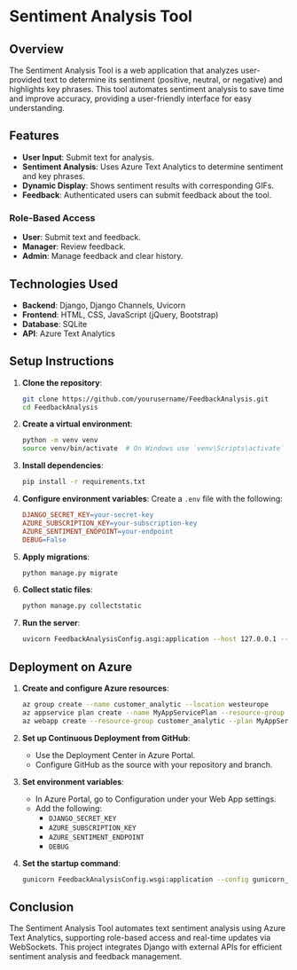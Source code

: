 # Sentiment Analysis Tool

## Overview

The Sentiment Analysis Tool is a web application that analyzes user-provided text to determine its sentiment (positive, neutral, or negative) and highlights key phrases. This tool automates sentiment analysis to save time and improve accuracy, providing a user-friendly interface for easy understanding.

## Features

- **User Input**: Submit text for analysis.
- **Sentiment Analysis**: Uses Azure Text Analytics to determine sentiment and key phrases.
- **Dynamic Display**: Shows sentiment results with corresponding GIFs.
- **Feedback**: Authenticated users can submit feedback about the tool.

### Role-Based Access
- **User**: Submit text and feedback.
- **Manager**: Review feedback.
- **Admin**: Manage feedback and clear history.

## Technologies Used

- **Backend**: Django, Django Channels, Uvicorn
- **Frontend**: HTML, CSS, JavaScript (jQuery, Bootstrap)
- **Database**: SQLite
- **API**: Azure Text Analytics

## Setup Instructions

1. **Clone the repository**:
   ```bash
   git clone https://github.com/yourusername/FeedbackAnalysis.git
   cd FeedbackAnalysis
   ```

2. **Create a virtual environment**:
   ```bash
   python -m venv venv
   source venv/bin/activate  # On Windows use `venv\Scripts\activate`
   ```

3. **Install dependencies**:
   ```bash
   pip install -r requirements.txt
   ```

4. **Configure environment variables**:
   Create a `.env` file with the following:
   ```makefile
   DJANGO_SECRET_KEY=your-secret-key
   AZURE_SUBSCRIPTION_KEY=your-subscription-key
   AZURE_SENTIMENT_ENDPOINT=your-endpoint
   DEBUG=False
   ```

5. **Apply migrations**:
   ```bash
   python manage.py migrate
   ```

6. **Collect static files**:
   ```bash
   python manage.py collectstatic
   ```

7. **Run the server**:
   ```bash
   uvicorn FeedbackAnalysisConfig.asgi:application --host 127.0.0.1 --port 8000 --lifespan off
   ```

## Deployment on Azure

1. **Create and configure Azure resources**:
   ```bash
   az group create --name customer_analytic --location westeurope
   az appservice plan create --name MyAppServicePlan --resource-group customer_analytic --sku B1 --is-linux --location westeurope
   az webapp create --resource-group customer_analytic --plan MyAppServicePlan --name MySentimentAnalysisApp --runtime "PYTHON:3.12" --location westeurope
   ```

2. **Set up Continuous Deployment from GitHub**:
   - Use the Deployment Center in Azure Portal.
   - Configure GitHub as the source with your repository and branch.

3. **Set environment variables**:
   - In Azure Portal, go to Configuration under your Web App settings.
   - Add the following:
     - `DJANGO_SECRET_KEY`
     - `AZURE_SUBSCRIPTION_KEY`
     - `AZURE_SENTIMENT_ENDPOINT`
     - `DEBUG`

4. **Set the startup command**:
   ```bash
   gunicorn FeedbackAnalysisConfig.wsgi:application --config gunicorn_config.py
   ```

## Conclusion

The Sentiment Analysis Tool automates text sentiment analysis using Azure Text Analytics, supporting role-based access and real-time updates via WebSockets. This project integrates Django with external APIs for efficient sentiment analysis and feedback management.
